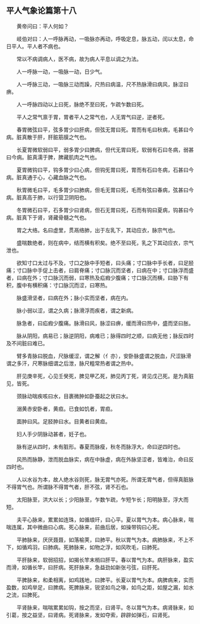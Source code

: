 ## 平人气象论篇第十八


&emsp;&emsp;黄帝问曰：平人何如？

&emsp;&emsp;岐伯对曰：人一呼脉再动，一吸脉亦再动，呼吸定息，脉五动，闰以太息，命日平人。平人者不病也。

&emsp;&emsp;常以不病调病人，医不病，故为病人平息以调之为法。

&emsp;&emsp;人一呼脉一动，一吸脉一动，日少气。

&emsp;&emsp;人一呼脉三动，一吸脉三动而躁，尺热曰病温，尺不热脉滑曰病风，脉涩曰痹。

&emsp;&emsp;人一呼脉四动以上曰死，脉绝不至曰死，乍疏乍数曰死。

&emsp;&emsp;平人之常气禀于胃，胃者平人之常气也，人无胃气曰逆，逆者死。

&emsp;&emsp;春胃微弦曰平，弦多胃少曰肝病，但弦无胃曰死。胃而有毛曰秋病，毛甚曰今病。脏真散于肝，肝脏筋膜之气也。

&emsp;&emsp;长夏胃微软弱曰平，弱多胃少曰脾病，但代无胃曰死，软弱有石曰冬病，弱甚曰今病。脏真濡于脾，脾藏肌肉之气也。

&emsp;&emsp;夏胃微钩曰平，钩多胃少曰心病，但钩旡胃曰死，胃而有石曰冬病，石甚曰今病。脏真通于心，心藏血脉之气也。

&emsp;&emsp;秋胃微毛曰平，毛多胃少曰肺病，但毛无胃曰死，毛而有弦曰春病，弦甚曰今病。脏真高于肺，以行营卫阴阳也。

&emsp;&emsp;冬胃微石曰平，石多胃少曰肾病，但石无胃曰死，石而有钩曰夏病，钩甚曰今病。脏真下于肾，肾藏骨髓之气也。

&emsp;&emsp;胃之大络。名曰虚里，贯鬲络肺，出于左乳下，其动应衣，脉宗气也。

&emsp;&emsp;盛喘数绝者，则在病中，结而横有积矣。绝不至曰死，乳之下其动应衣，宗气泄也。

&emsp;&emsp;欲知寸口太过与不及，寸口之脉中手短者，曰头痛；寸口脉中手长者，曰足胫痛；寸口脉中手促上击者，曰肩脊痛；寸口脉沉而坚者，曰病在中；寸口脉浮而盛者，曰病在外；寸口脉沉而弱，曰寒热及疝瘕少腹痛；寸口脉沉而横，曰胁下有积，腹中有横积痛：寸口脉沉而涩，曰寒热。

&emsp;&emsp;脉盛滑坚者，曰病在外；脉小实而坚者，病在内。

&emsp;&emsp;脉小弱以涩，谓之久病；脉滑浮而疾者，谓之新病。

&emsp;&emsp;脉急者，曰疝瘕少腹痛。脉滑曰风，脉涩曰痹，缓而滑曰热中，盛而坚曰胀。

&emsp;&emsp;脉从阴阳，病易已；脉逆阴阳，病难已；脉得四时之顺，曰病无他；脉反四时及不间脏曰难已。

&emsp;&emsp;臂多青脉曰脱血，尺脉缓涩，谓之解（亻亦），安卧脉盛谓之脱血，尺涩脉滑谓之多汗，尺寒脉细谓之后泄，脉尺粗常热者谓之热中。

&emsp;&emsp;肝见庚辛死，心见壬癸死，脾见甲乙死，肺见丙丁死，肾见戊己死。是为真脏见，皆死。

&emsp;&emsp;颈脉动喘疾咳曰水，目裹微肿如卧蚕起之状曰水。

&emsp;&emsp;溺黄赤安卧者，黄疸。已食如饥者，胃疸。

&emsp;&emsp;面肿曰风。足胫肿曰水。目黄者曰黄疸。

&emsp;&emsp;妇人手少阴脉动甚者，妊子也。

&emsp;&emsp;脉有逆从四时，未有脏形。春夏而脉瘦，秋冬而脉浮大，命曰逆四时也。

&emsp;&emsp;风热而脉静，泄而脱血脉实，病在中脉虚，病在外脉坚涩者，皆难治，命曰反四时也。

&emsp;&emsp;人以水谷为本，故人绝水谷则死，脉无胃气亦死。所谓无胃气者，但得真脏脉不得胃气也。所谓脉不得胃气者，肝不弦，肾不石也。

&emsp;&emsp;太阳脉至，洪大以长；少阳脉至，乍数乍疏，乍短乍长；阳明脉至，浮大而短。

&emsp;&emsp;夫平心脉来，累累如连珠，如循琅玕，曰心平。夏以胃气为本。病心脉来，喘喘连属，其中微曲曰心病。死心脉来，前曲后居，如操带钩曰心死。

&emsp;&emsp;平肺脉来，厌厌聂聂，如落榆荚，曰肺平。秋以胃气为本。病肺脉来，不上不下，如循鸡羽，曰肺病。死肺脉来，如物之浮，如风吹毛，曰肺死。

&emsp;&emsp;平肝脉来，软弱招招，如揭长竿末梢曰肝平。春以胃气为本。病肝脉来，盈实而滑，如循长竿，曰肝病。死肝脉来，急益劲如新张弓弦，曰肝死。

&emsp;&emsp;平脾脉来，和柔相离，如鸡践地，曰脾平。长夏以胃气为本。病脾病来，实而盈数，如鸡举足，曰脾病。死脾脉来，锐坚如鸟之喙，如鸟之距，如屋之漏，如水之流，曰脾死。

&emsp;&emsp;平肾脉来，喘喘累累如钩，按之而坚，曰肾平。冬以胃气为本。病肾脉来，如引葛，按之益坚，曰肾病。死肾脉来，发如夺索，辟辟如弹石，曰肾死。

